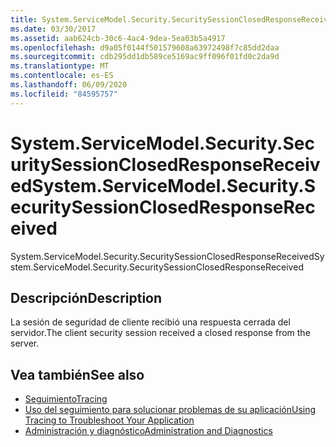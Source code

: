 ```yaml
---
title: System.ServiceModel.Security.SecuritySessionClosedResponseReceived
ms.date: 03/30/2017
ms.assetid: aab624cb-30c6-4ac4-9dea-5ea03b5a4917
ms.openlocfilehash: d9a05f0144f501579608a63972498f7c85dd2daa
ms.sourcegitcommit: cdb295dd1db589ce5169ac9ff096f01fd0c2da9d
ms.translationtype: MT
ms.contentlocale: es-ES
ms.lasthandoff: 06/09/2020
ms.locfileid: "84595757"
---
```

# <a name="systemservicemodelsecuritysecuritysessionclosedresponsereceived"></a><span data-ttu-id="8fade-102">System.ServiceModel.Security.SecuritySessionClosedResponseReceived</span><span class="sxs-lookup"><span data-stu-id="8fade-102">System.ServiceModel.Security.SecuritySessionClosedResponseReceived</span></span>
<span data-ttu-id="8fade-103">System.ServiceModel.Security.SecuritySessionClosedResponseReceived</span><span class="sxs-lookup"><span data-stu-id="8fade-103">System.ServiceModel.Security.SecuritySessionClosedResponseReceived</span></span>  
  
## <a name="description"></a><span data-ttu-id="8fade-104">Descripción</span><span class="sxs-lookup"><span data-stu-id="8fade-104">Description</span></span>  
 <span data-ttu-id="8fade-105">La sesión de seguridad de cliente recibió una respuesta cerrada del servidor.</span><span class="sxs-lookup"><span data-stu-id="8fade-105">The client security session received a closed response from the server.</span></span>  
  
## <a name="see-also"></a><span data-ttu-id="8fade-106">Vea también</span><span class="sxs-lookup"><span data-stu-id="8fade-106">See also</span></span>

- [<span data-ttu-id="8fade-107">Seguimiento</span><span class="sxs-lookup"><span data-stu-id="8fade-107">Tracing</span></span>](index.md)
- [<span data-ttu-id="8fade-108">Uso del seguimiento para solucionar problemas de su aplicación</span><span class="sxs-lookup"><span data-stu-id="8fade-108">Using Tracing to Troubleshoot Your Application</span></span>](using-tracing-to-troubleshoot-your-application.md)
- [<span data-ttu-id="8fade-109">Administración y diagnóstico</span><span class="sxs-lookup"><span data-stu-id="8fade-109">Administration and Diagnostics</span></span>](../index.md)
